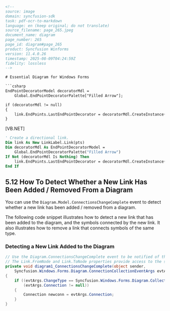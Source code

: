 ```html
<!-- 
source: image
domain: syncfusion-sdk
task: pdf-ocr-to-markdown
language: en (keep original; do not translate)
source_filename: page_265.jpeg
document_name: diagram
page_number: 265
page_id: diagram#page_265
product: Syncfusion Winforms
version: 11.4.0.26
timestamp: 2025-08-09T04:24:59Z
fidelity: lossless
-->

# Essential Diagram for Windows Forms

```csharp
EndPointDecoratorModel decoratorMdl =
    Global.EndPointDecoratorPalette["Filled Arrow"];

if (decoratorMdl != null)
{
    link.EndPoints.LastEndPointDecorator = decoratorMdl.CreateInstance();
}
```

[VB.NET]

```vb
' Create a directional link.
Dim link As New LinkLabel.Link(pts)
Dim decoratorMdl As EndPointDecoratorModel =
    Global.EndPointDecoratorPalette("Filled Arrow")
If Not (decoratorMdl Is Nothing) Then
    link.EndPoints.LastEndPointDecorator = decoratorMdl.CreateInstance()
End If
```

## 5.12 How To Detect Whether a New Link Has Been Added / Removed From a Diagram

You can use the `Diagram.Model.ConnectionsChangeComplete` event to detect whether a new link has been added / removed from a diagram.

The following code snippet illustrates how to detect a new link that has been added to the diagram, and the symbols connected by the new link. It also illustrates how to remove a link that connects symbols of the same type.

### Detecting a New Link Added to the Diagram

```csharp
// Use the Diagram.ConnectionsChangeComplete event to be notified of the creation of a new Link.
// The Link.FromNode and Link.ToNode properties provide access to the symbols that the link connects.
private void diagram1_ConnectionsChangeComplete(object sender,
    Syncfusion.Windows.Forms.Diagram.ConnectionCollectionEventArgs evtArgs)
{
    if ((evtArgs.ChangeType == Syncfusion.Windows.Forms.Diagram.CollectionExChangeType.Insert) &&
        (evtArgs.Connection != null))
    {
        Connection newconn = evtArgs.Connection;
    }
}
```
```